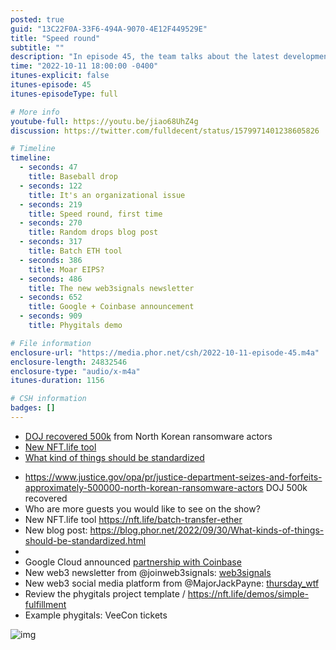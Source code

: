 ```yaml
---
posted: true
guid: "13C22F0A-33F6-494A-9070-4E12F449529E"
title: "Speed round"
subtitle: ""
description: "In episode 45, the team talks about the latest developments in the crypto world and the implications of the justice department seizing 500k from North Korean ransomware actors. Get ready for a fast-paced episode!"
time: "2022-10-11 18:00:00 -0400"
itunes-explicit: false
itunes-episode: 45
itunes-episodeType: full

# More info
youtube-full: https://youtu.be/jiao68UhZ4g
discussion: https://twitter.com/fulldecent/status/1579971401238605826

# Timeline
timeline:
  - seconds: 47
    title: Baseball drop
  - seconds: 122
    title: It's an organizational issue
  - seconds: 219
    title: Speed round, first time
  - seconds: 270
    title: Random drops blog post
  - seconds: 317
    title: Batch ETH tool
  - seconds: 386
    title: Moar EIPS?
  - seconds: 486
    title: The new web3signals newsletter
  - seconds: 652
    title: Google + Coinbase announcement
  - seconds: 909
    title: Phygitals demo

# File information
enclosure-url: "https://media.phor.net/csh/2022-10-11-episode-45.m4a"
enclosure-length: 24832546
enclosure-type: "audio/x-m4a"
itunes-duration: 1156

# CSH information
badges: []
---
```


- [DOJ recovered 500k](https://www.justice.gov/opa/pr/justice-department-seizes-and-forfeits-approximately-500000-north-korean-ransomware-actors) from North Korean ransomware actors
- [New NFT.life tool](https://nft.life/batch-transfer-ether)
- [What kind of things should be standardized](https://blog.phor.net/2022/09/30/What-kinds-of-things-should-be-standardized.html)

<!--end of quick notes-->

- https://www.justice.gov/opa/pr/justice-department-seizes-and-forfeits-approximately-500000-north-korean-ransomware-actors DOJ 500k recovered
- Who are more guests you would like to see on the show?
- New NFT.life tool https://nft.life/batch-transfer-ether
- New blog post: https://blog.phor.net/2022/09/30/What-kinds-of-things-should-be-standardized.html
- 
- Google Cloud announced [partnership with Coinbase](https://cloud.google.com/blog/topics/google-cloud-next/whats-next-for-digital-transformation-in-the-cloud)
- New web3 newsletter from @joinweb3signals: [web3signals](https://web3signals.substack.com)
- New web3 social media platform from @MajorJackPayne: [thursday_wtf](https://twitter.com/thursday_wtf)
- Review the phygitals project template / https://nft.life/demos/simple-fulfillment
- Example phygitals: VeeCon tickets

![img](https://lh7-us.googleusercontent.com/yDIIPsD7jYsgL5uUffSnNtvu1U-LcdxWBLs2cn-OtkP-Q2LbLUfw6bzQvB7f7YftlgZIkBUX0ipl4ox8rdifIKdyxZGq_6afe3XpVE2e-dPIdb1CVpf_0X8s7jnU6KGEt-mXtG8MtkQDCC7DMwKYCw8)

# 